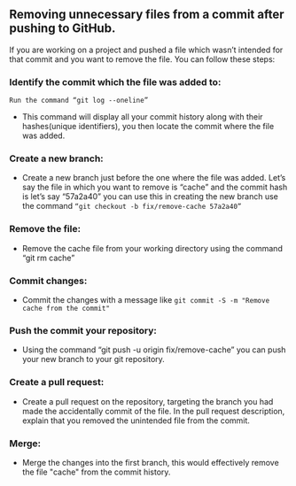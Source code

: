 ## Removing unnecessary files from a commit after pushing to GitHub.
If you are working on a project and pushed a file which wasn’t intended for that commit and you want to remove the file. You can follow these steps:

### Identify the commit which the file was added to:
```Run the command “git log --oneline”```
- This command will display all your commit history along with their hashes(unique identifiers), you then locate the commit where the file was added.
### Create a new branch:
- Create a new branch just before the one where the file was added. Let’s say the file in which you want to remove is “cache” and the commit hash is let’s say “57a2a40” you can use this in creating the new branch use the command 
```“git checkout -b fix/remove-cache 57a2a40”```
### Remove the file:
- Remove the cache file from your working directory using the command “git rm cache” 
### Commit changes:
- Commit the changes with a  message like
```git commit -S -m "Remove cache from the commit"```
### Push the commit your repository:
- Using the command “git push -u origin fix/remove-cache” you can push your new branch to your git repository.
### Create a pull request:
- Create a pull request on the repository, targeting the branch you had made the accidentally commit of the file. In the pull request description, explain that you removed the unintended file from the commit.
### Merge:
- Merge the changes into the first branch, this would effectively remove the file "cache" from the commit history.


